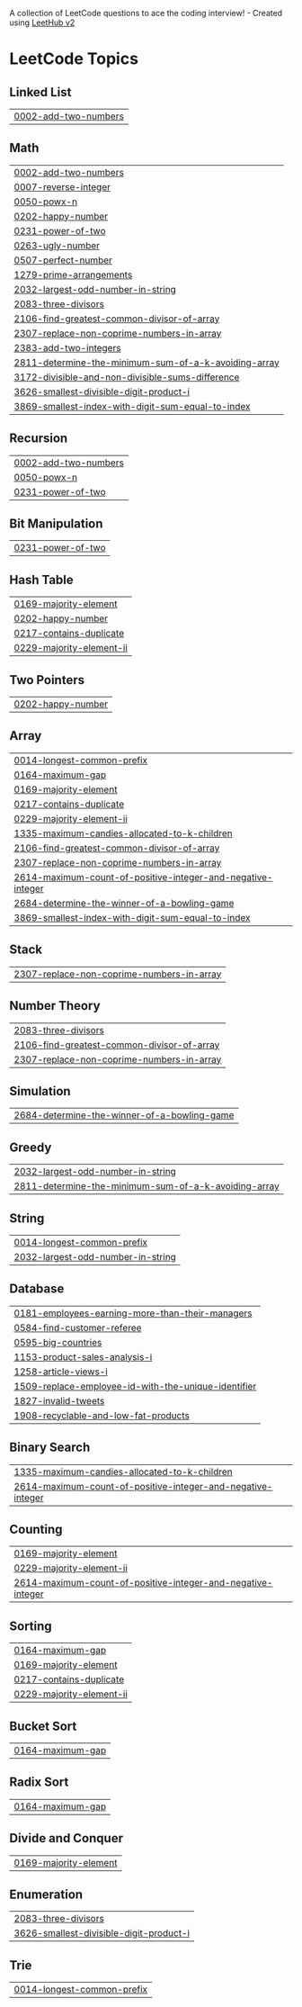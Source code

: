 A collection of LeetCode questions to ace the coding interview! - Created using [LeetHub v2](https://github.com/arunbhardwaj/LeetHub-2.0)
<!---LeetCode Topics Start-->
# LeetCode Topics
## Linked List
|  |
| ------- |
| [0002-add-two-numbers](https://github.com/quantnishant/LeetCode/tree/master/0002-add-two-numbers) |
## Math
|  |
| ------- |
| [0002-add-two-numbers](https://github.com/quantnishant/LeetCode/tree/master/0002-add-two-numbers) |
| [0007-reverse-integer](https://github.com/quantnishant/LeetCode/tree/master/0007-reverse-integer) |
| [0050-powx-n](https://github.com/quantnishant/LeetCode/tree/master/0050-powx-n) |
| [0202-happy-number](https://github.com/quantnishant/LeetCode/tree/master/0202-happy-number) |
| [0231-power-of-two](https://github.com/quantnishant/LeetCode/tree/master/0231-power-of-two) |
| [0263-ugly-number](https://github.com/quantnishant/LeetCode/tree/master/0263-ugly-number) |
| [0507-perfect-number](https://github.com/quantnishant/LeetCode/tree/master/0507-perfect-number) |
| [1279-prime-arrangements](https://github.com/quantnishant/LeetCode/tree/master/1279-prime-arrangements) |
| [2032-largest-odd-number-in-string](https://github.com/quantnishant/LeetCode/tree/master/2032-largest-odd-number-in-string) |
| [2083-three-divisors](https://github.com/quantnishant/LeetCode/tree/master/2083-three-divisors) |
| [2106-find-greatest-common-divisor-of-array](https://github.com/quantnishant/LeetCode/tree/master/2106-find-greatest-common-divisor-of-array) |
| [2307-replace-non-coprime-numbers-in-array](https://github.com/quantnishant/LeetCode/tree/master/2307-replace-non-coprime-numbers-in-array) |
| [2383-add-two-integers](https://github.com/quantnishant/LeetCode/tree/master/2383-add-two-integers) |
| [2811-determine-the-minimum-sum-of-a-k-avoiding-array](https://github.com/quantnishant/LeetCode/tree/master/2811-determine-the-minimum-sum-of-a-k-avoiding-array) |
| [3172-divisible-and-non-divisible-sums-difference](https://github.com/quantnishant/LeetCode/tree/master/3172-divisible-and-non-divisible-sums-difference) |
| [3626-smallest-divisible-digit-product-i](https://github.com/quantnishant/LeetCode/tree/master/3626-smallest-divisible-digit-product-i) |
| [3869-smallest-index-with-digit-sum-equal-to-index](https://github.com/quantnishant/LeetCode/tree/master/3869-smallest-index-with-digit-sum-equal-to-index) |
## Recursion
|  |
| ------- |
| [0002-add-two-numbers](https://github.com/quantnishant/LeetCode/tree/master/0002-add-two-numbers) |
| [0050-powx-n](https://github.com/quantnishant/LeetCode/tree/master/0050-powx-n) |
| [0231-power-of-two](https://github.com/quantnishant/LeetCode/tree/master/0231-power-of-two) |
## Bit Manipulation
|  |
| ------- |
| [0231-power-of-two](https://github.com/quantnishant/LeetCode/tree/master/0231-power-of-two) |
## Hash Table
|  |
| ------- |
| [0169-majority-element](https://github.com/quantnishant/LeetCode/tree/master/0169-majority-element) |
| [0202-happy-number](https://github.com/quantnishant/LeetCode/tree/master/0202-happy-number) |
| [0217-contains-duplicate](https://github.com/quantnishant/LeetCode/tree/master/0217-contains-duplicate) |
| [0229-majority-element-ii](https://github.com/quantnishant/LeetCode/tree/master/0229-majority-element-ii) |
## Two Pointers
|  |
| ------- |
| [0202-happy-number](https://github.com/quantnishant/LeetCode/tree/master/0202-happy-number) |
## Array
|  |
| ------- |
| [0014-longest-common-prefix](https://github.com/quantnishant/LeetCode/tree/master/0014-longest-common-prefix) |
| [0164-maximum-gap](https://github.com/quantnishant/LeetCode/tree/master/0164-maximum-gap) |
| [0169-majority-element](https://github.com/quantnishant/LeetCode/tree/master/0169-majority-element) |
| [0217-contains-duplicate](https://github.com/quantnishant/LeetCode/tree/master/0217-contains-duplicate) |
| [0229-majority-element-ii](https://github.com/quantnishant/LeetCode/tree/master/0229-majority-element-ii) |
| [1335-maximum-candies-allocated-to-k-children](https://github.com/quantnishant/LeetCode/tree/master/1335-maximum-candies-allocated-to-k-children) |
| [2106-find-greatest-common-divisor-of-array](https://github.com/quantnishant/LeetCode/tree/master/2106-find-greatest-common-divisor-of-array) |
| [2307-replace-non-coprime-numbers-in-array](https://github.com/quantnishant/LeetCode/tree/master/2307-replace-non-coprime-numbers-in-array) |
| [2614-maximum-count-of-positive-integer-and-negative-integer](https://github.com/quantnishant/LeetCode/tree/master/2614-maximum-count-of-positive-integer-and-negative-integer) |
| [2684-determine-the-winner-of-a-bowling-game](https://github.com/quantnishant/LeetCode/tree/master/2684-determine-the-winner-of-a-bowling-game) |
| [3869-smallest-index-with-digit-sum-equal-to-index](https://github.com/quantnishant/LeetCode/tree/master/3869-smallest-index-with-digit-sum-equal-to-index) |
## Stack
|  |
| ------- |
| [2307-replace-non-coprime-numbers-in-array](https://github.com/quantnishant/LeetCode/tree/master/2307-replace-non-coprime-numbers-in-array) |
## Number Theory
|  |
| ------- |
| [2083-three-divisors](https://github.com/quantnishant/LeetCode/tree/master/2083-three-divisors) |
| [2106-find-greatest-common-divisor-of-array](https://github.com/quantnishant/LeetCode/tree/master/2106-find-greatest-common-divisor-of-array) |
| [2307-replace-non-coprime-numbers-in-array](https://github.com/quantnishant/LeetCode/tree/master/2307-replace-non-coprime-numbers-in-array) |
## Simulation
|  |
| ------- |
| [2684-determine-the-winner-of-a-bowling-game](https://github.com/quantnishant/LeetCode/tree/master/2684-determine-the-winner-of-a-bowling-game) |
## Greedy
|  |
| ------- |
| [2032-largest-odd-number-in-string](https://github.com/quantnishant/LeetCode/tree/master/2032-largest-odd-number-in-string) |
| [2811-determine-the-minimum-sum-of-a-k-avoiding-array](https://github.com/quantnishant/LeetCode/tree/master/2811-determine-the-minimum-sum-of-a-k-avoiding-array) |
## String
|  |
| ------- |
| [0014-longest-common-prefix](https://github.com/quantnishant/LeetCode/tree/master/0014-longest-common-prefix) |
| [2032-largest-odd-number-in-string](https://github.com/quantnishant/LeetCode/tree/master/2032-largest-odd-number-in-string) |
## Database
|  |
| ------- |
| [0181-employees-earning-more-than-their-managers](https://github.com/quantnishant/LeetCode/tree/master/0181-employees-earning-more-than-their-managers) |
| [0584-find-customer-referee](https://github.com/quantnishant/LeetCode/tree/master/0584-find-customer-referee) |
| [0595-big-countries](https://github.com/quantnishant/LeetCode/tree/master/0595-big-countries) |
| [1153-product-sales-analysis-i](https://github.com/quantnishant/LeetCode/tree/master/1153-product-sales-analysis-i) |
| [1258-article-views-i](https://github.com/quantnishant/LeetCode/tree/master/1258-article-views-i) |
| [1509-replace-employee-id-with-the-unique-identifier](https://github.com/quantnishant/LeetCode/tree/master/1509-replace-employee-id-with-the-unique-identifier) |
| [1827-invalid-tweets](https://github.com/quantnishant/LeetCode/tree/master/1827-invalid-tweets) |
| [1908-recyclable-and-low-fat-products](https://github.com/quantnishant/LeetCode/tree/master/1908-recyclable-and-low-fat-products) |
## Binary Search
|  |
| ------- |
| [1335-maximum-candies-allocated-to-k-children](https://github.com/quantnishant/LeetCode/tree/master/1335-maximum-candies-allocated-to-k-children) |
| [2614-maximum-count-of-positive-integer-and-negative-integer](https://github.com/quantnishant/LeetCode/tree/master/2614-maximum-count-of-positive-integer-and-negative-integer) |
## Counting
|  |
| ------- |
| [0169-majority-element](https://github.com/quantnishant/LeetCode/tree/master/0169-majority-element) |
| [0229-majority-element-ii](https://github.com/quantnishant/LeetCode/tree/master/0229-majority-element-ii) |
| [2614-maximum-count-of-positive-integer-and-negative-integer](https://github.com/quantnishant/LeetCode/tree/master/2614-maximum-count-of-positive-integer-and-negative-integer) |
## Sorting
|  |
| ------- |
| [0164-maximum-gap](https://github.com/quantnishant/LeetCode/tree/master/0164-maximum-gap) |
| [0169-majority-element](https://github.com/quantnishant/LeetCode/tree/master/0169-majority-element) |
| [0217-contains-duplicate](https://github.com/quantnishant/LeetCode/tree/master/0217-contains-duplicate) |
| [0229-majority-element-ii](https://github.com/quantnishant/LeetCode/tree/master/0229-majority-element-ii) |
## Bucket Sort
|  |
| ------- |
| [0164-maximum-gap](https://github.com/quantnishant/LeetCode/tree/master/0164-maximum-gap) |
## Radix Sort
|  |
| ------- |
| [0164-maximum-gap](https://github.com/quantnishant/LeetCode/tree/master/0164-maximum-gap) |
## Divide and Conquer
|  |
| ------- |
| [0169-majority-element](https://github.com/quantnishant/LeetCode/tree/master/0169-majority-element) |
## Enumeration
|  |
| ------- |
| [2083-three-divisors](https://github.com/quantnishant/LeetCode/tree/master/2083-three-divisors) |
| [3626-smallest-divisible-digit-product-i](https://github.com/quantnishant/LeetCode/tree/master/3626-smallest-divisible-digit-product-i) |
## Trie
|  |
| ------- |
| [0014-longest-common-prefix](https://github.com/quantnishant/LeetCode/tree/master/0014-longest-common-prefix) |
<!---LeetCode Topics End-->